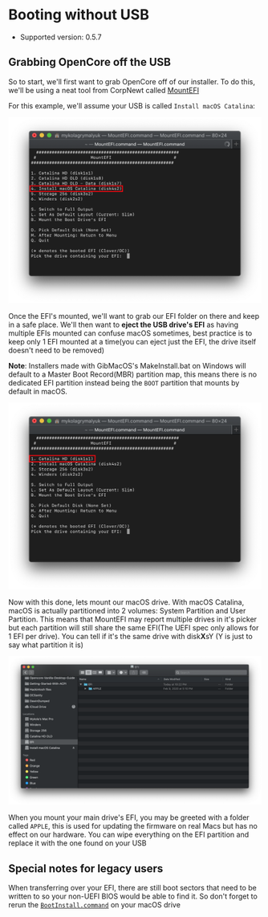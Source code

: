 # Booting without USB

* Supported version: 0.5.7

## Grabbing OpenCore off the USB

So to start, we'll first want to grab OpenCore off of our installer. To do this, we'll be using a neat tool from CorpNewt called [MountEFI](https://github.com/corpnewt/MountEFI)

For this example, we'll assume your USB is called `Install macOS Catalina`:

![](../../.gitbook/assets/usb-mount.png)

Once the EFI's mounted, we'll want to grab our EFI folder on there and keep in a safe place. We'll then want to **eject the USB drive's EFI** as having multiple EFIs mounted can confuse macOS sometimes, best practice is to keep only 1 EFI mounted at a time\(you can eject just the EFI, the drive itself doesn't need to be removed\)

**Note**: Installers made with GibMacOS's MakeInstall.bat on Windows will default to a Master Boot Record\(MBR\) partition map, this means there is no dedicated EFI partition instead being the `BOOT` partition that mounts by default in macOS.

![](../../.gitbook/assets/hdd-mount.png)

Now with this done, lets mount our macOS drive. With macOS Catalina, macOS is actually partitioned into 2 volumes: System Partition and User Partition. This means that MountEFI may report multiple drives in it's picker but each partition will still share the same EFI\(The UEFI spec only allows for 1 EFI per drive\). You can tell if it's the same drive with disk**X**sY \(Y is just to say what partition it is\)

![](../../.gitbook/assets/hdd-clean.png)

When you mount your main drive's EFI, you may be greeted with a folder called `APPLE`, this is used for updating the firmware on real Macs but has no effect on our hardware. You can wipe everything on the EFI partition and replace it with the one found on your USB

## Special notes for legacy users

When transferring over your EFI, there are still boot sectors that need to be written to so your non-UEFI BIOS would be able to find it. So don't forget to rerun the [`BootInstall.command`](../../extras/legacy.md) on your macOS drive

